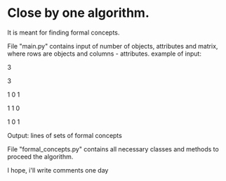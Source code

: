 # Close by one algorithm.

It is meant for finding formal concepts.

File "main.py" contains input of number of objects, attributes and matrix, where rows are objects and columns - attributes.
example of input:

3

3

1 0 1

1 1 0

1 0 1

Output: lines of sets of formal concepts

File "formal_concepts.py" contains all necessary classes and methods to proceed the algorithm.

I hope, i'll write comments one day
